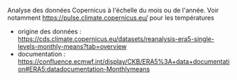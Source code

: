 Analyse des données Copernicus à l'échelle du mois ou de l'année. Voir notamment https://pulse.climate.copernicus.eu/ pour les températures 
* origine des données : https://cds.climate.copernicus.eu/datasets/reanalysis-era5-single-levels-monthly-means?tab=overview
* documentation : https://confluence.ecmwf.int/display/CKB/ERA5%3A+data+documentation#ERA5:datadocumentation-Monthlymeans
